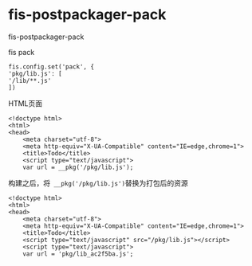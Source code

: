 fis-postpackager-pack
=====================

fis-postpackager-pack

fis pack 
```
fis.config.set('pack', {
'pkg/lib.js': [
'/lib/**.js'
])
```
HTML页面
```
<!doctype html>
<html>
<head>
    <meta charset="utf-8">
    <meta http-equiv="X-UA-Compatible" content="IE=edge,chrome=1">
    <title>Todo</title>
    <script type="text/javascript">
    var url = __pkg('/pkg/lib.js');
```
构建之后，将` __pkg('/pkg/lib.js')`替换为打包后的资源
```
<!doctype html>
<html>
<head>
    <meta charset="utf-8">
    <meta http-equiv="X-UA-Compatible" content="IE=edge,chrome=1">
    <title>Todo</title>
    <script type="text/javascript" src="/pkg/lib.js"></script>
    <script type="text/javascript">
    var url = 'pkg/lib_ac2f5ba.js';
```
